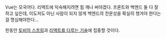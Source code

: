 #

Vue는 모국어다. 리액트에 익숙해지려면 힘 깨나 써야겠다. 프론트와 백엔드 둘 다 잘 하고 싶은데, 이도저도 아닌 사람이 되지 않게 백엔드의 전문성을 확실히 챙겨야 한다는 걸 명심해야한다...

한동안 [토비의 스프링](https://book.naver.com/search/search.nhn?sm=sta_hty.book&sug=&where=nexearch&query=토비의+스프링)과 [리액트를 다루는 기술](https://book.naver.com/search/search.nhn?sm=sta_hty.book&sug=&where=nexearch&query=리액트를+다루는+기술)에 집중할 것이다.